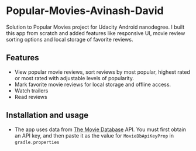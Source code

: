 # Popular-Movies-Avinash-David
Solution to Popular Movies project for Udacity Android nanodegree. I built this app from scratch and added features like responsive UI, movie review sorting options and local storage of favorite reviews.

## Features
- View popular movie reviews, sort reviews by most popular, highest rated or most rated with adjustable levels of popularity.
- Mark favorite movie reviews for local storage and offline access.
- Watch trailers
- Read reviews

## Installation and usage
- The app uses data from [The Movie Database](https://www.themoviedb.org/documentation/api) API. You must first obtain an API key, and then paste it as the value for `MovieDbApiKeyProp` in `gradle.properties`
